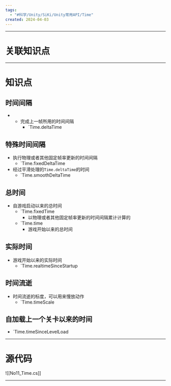```yaml
---
tags:
  - "#科学/Unity/SiKi/Unity常用API/Time"
created: 2024-04-03
---
```


---
# 关联知识点



---
# 知识点
## 时间间隔

- - 完成上一帧所用的时间间隔
	- `Time.deltaTime
## 特殊时间间隔

- 执行物理或者其他固定帧率更新的时间间隔
	- `Time.fixedDeltaTime
- 经过平滑处理的`Time.deltaTime`的时间
	- `Time.smoothDeltaTime
## 总时间

- 自游戏启动以来的总时间
	- `Time.fixedTime
		- 以物理或者其他固定帧率更新的时间间隔累计计算的
	- `Time.time
		- 游戏开始以来的总时间
## 实际时间

- 游戏开始以来的实际时间
	- `Time.realtimeSinceStartup
## 时间流逝

- 时间流逝的标度，可以用来慢放动作
	- `Time.timeScale
## 自加载上一个关卡以来的时间

- `Time.timeSinceLevelLoad

---
# 源代码

![[No11_Time.cs]]

---